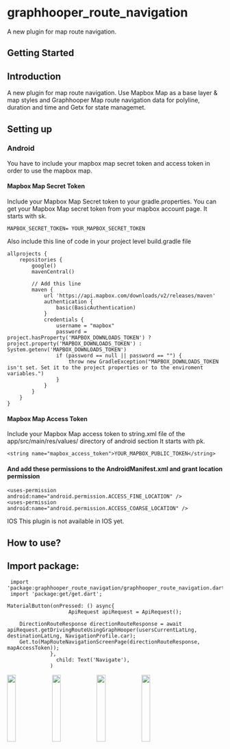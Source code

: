 # graphhooper_route_navigation
A new plugin for map route navigation.


## Getting Started

## Introduction
A new plugin for map route navigation. Use Mapbox Map as a base layer & map styles and Graphhooper Map route navigation data for polyline, duration and time and Getx for state managemet. 

## Setting up
### Android
You have to include your mapbox map secret token and access token in order to use the mapbox map.

#### Mapbox Map Secret Token
Include your Mapbox Map Secret token to your gradle.properties. You can get your Mapbox Map secret token from your mapbox account page. It starts with sk.

    MAPBOX_SECRET_TOKEN= YOUR_MAPBOX_SECRET_TOKEN
Also include this line of code in your project level build.gradle file

```
allprojects {
    repositories {
        google()
        mavenCentral()
        
        // Add this line
        maven {
            url 'https://api.mapbox.com/downloads/v2/releases/maven'
            authentication {
                basic(BasicAuthentication)
            }
            credentials {
                username = "mapbox"
                password = project.hasProperty('MAPBOX_DOWNLOADS_TOKEN') ? project.property('MAPBOX_DOWNLOADS_TOKEN') : System.getenv('MAPBOX_DOWNLOADS_TOKEN')
                if (password == null || password == "") {
                    throw new GradleException("MAPBOX_DOWNLOADS_TOKEN isn't set. Set it to the project properties or to the enviroment variables.")
                }
            }
        }
    }
}
```
#### Mapbox Map Access Token
Include your Mapbox Map access token to string.xml file of the app/src/main/res/values/ directory of android section It starts with pk.

    <string name="mapbox_access_token">YOUR_MAPBOX_PUBLIC_TOKEN</string>
    
    
  #### And add these permissions to the AndroidManifest.xml and grant location permission 

    <uses-permission android:name="android.permission.ACCESS_FINE_LOCATION" />
    <uses-permission android:name="android.permission.ACCESS_COARSE_LOCATION" />

IOS
This plugin is not available in IOS yet.

## How to use?

## Import package:
```
 import 'package:graphhooper_route_navigation/graphhooper_route_navigation.dart';
 import 'package:get/get.dart';
 ```


```
MaterialButton(onPressed: () async{
                    ApiRequest apiRequest = ApiRequest();

    DirectionRouteResponse directionRouteResponse = await apiRequest.getDrivingRouteUsingGraphHooper(usersCurrentLatLng, destinationLatLng, NavigationProfile.car);
    Get.to(MapRouteNavigationScreenPage(directionRouteResponse, mapAccessToken));
              },
                child: Text('Navigate'),
              )
```
<p float="middle">  
<img src="https://user-images.githubusercontent.com/17323912/209923884-2c939623-a9f2-4572-a793-4d64b09664e6.jpg" width=20% height=20%>
<img src="https://user-images.githubusercontent.com/17323912/209923878-47670cb5-eb20-472c-b43f-4bab71358aa6.jpg" width=20% height=20%>
<img src="https://user-images.githubusercontent.com/17323912/209923880-393e4e23-f976-45bb-b37a-e893e30af802.jpg" width=20% height=20%>
    <img src="https://user-images.githubusercontent.com/17323912/209923874-a5d19b57-601e-4109-940c-69175e48c84e.jpg" width=20% height=20%>
</p>
